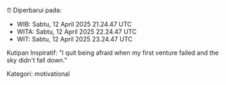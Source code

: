 ⏰ Diperbarui pada:
- WIB: Sabtu, 12 April 2025 21.24.47 UTC
- WITA: Sabtu, 12 April 2025 22.24.47 UTC
- WIT: Sabtu, 12 April 2025 23.24.47 UTC

Kutipan Inspiratif:
"I quit being afraid when my first venture failed and the sky didn't fall down."


Kategori: motivational

